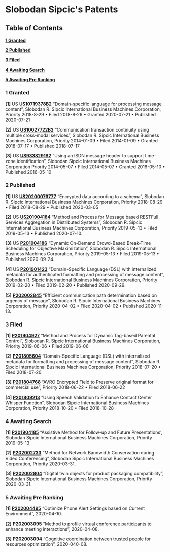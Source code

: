 # Slobodan Sipcic's Patents

## Table of Contents

[<b>1 Granted</b>](#1-granted)

[<b>2 Published</b>](#2-published)

[<b>3 Filed</b>](#3-filed)

[<b>4 Awaiting Search</b>](#4-awaiting-search)

[<b>5 Awaiting Pre Ranking</b>](#5-awaiting-pre-ranking)



### 1 Granted

**[1]**	US **[US10719378B2](https://patents.justia.com/patent/10719378)** “Domain-specific language for processing message content”, Slobodan R. Sipcic International Business Machines Corporation, Priority 2018-8-29 • Filed 2018-8-29 • Granted 2020-07-21 • Published 2020-07-21

**[2]**	US **[US10027722B2](https://patentimages.storage.googleapis.com/ae/24/ae/6931c226e4a159/US10027722.pdf)** “Communication transaction continuity using multiple cross-modal services”, Slobodan R. Sipcic International Business Machines Corporation, Priority 2014-01-09 • Filed 2014-01-09 • Granted 2018-07-17 • Published 2018-07-17

**[3]**	US **[US9338291B2](https://patentimages.storage.googleapis.com/4d/b0/49/7eface0bfeeefe/US9338291.pdf)** “Using an ISDN message header to support time-zone identification”, Slobodan Sipcic International Business Machines Corporation Priority 2014-05-07 • Filed 2014-05-07 • Granted 2016-05-10 • Published 2016-05-10


### 2 Published

**[1]**	US **[US20200076777](https://patents.justia.com/patent/20200076777)** “Encrypted data according to a schema”, Slobodan R. Sipcic International Business Machines Corporation, Priority 2018-08-29 • Filed 2018-08-29 • Published 2020-03-05

**[2]**	US **[US201904184](https://ibm.anaqua.com/anaqua/Survey/Survey.aspx?SurveyAnswerGroupId=95667229)** “Method and Process for Message based RESTFull Services Aggregation in Distributed Systems”, Slobodan R. Sipcic International Business Machines Corporation, Priority 2019-05-13 • Filed 2019-05-13 • Published 2020-07-10.

**[3]**	US **[P201904186](https://ibm.anaqua.com/anaqua/Survey/Survey.aspx?SurveyAnswerGroupId=95667073)** “Dynamic On-Demand Crowd-Based Break-Time Scheduling for Objective Maximization”, Slobodan R. Sipcic International Business Machines Corporation, Priority 2019-05-13 • Filed 2019-05-13 • Published 2020-09-24.

**[4]**	US **[P201901423](https://ibm.anaqua.com/anaqua/Survey/Survey.aspx?SurveyAnswerGroupId=95334207)** “Domain-Specific Language (DSL) with internalized metadata for authenticated formatting and processing of message content”, Slobodan R. Sipcic International Business Machines Corporation, Priority 2019-02-20 • Filed 2019-02-20 • Published 2020-09-29.

**[5]**	**[P202002845](https://ibm.anaqua.com/anaqua/Survey/Survey.aspx?SurveyAnswerGroupId=96083820)** “Efficient communication path determination based on urgency of message”, Slobodan R. Sipcic International Business Machines Corporation, Priority 2020-04-02 • Filed 2020-04-02 • Published 2020-11-13.



### 3 Filed

**[1]**	**[P201904927](https://ibm.anaqua.com/anaqua/Survey/Survey.aspx?SurveyAnswerGroupId=95703253)** “Method and Process for Dynamic Tag-based Parental Control”, Slobodan R. Sipcic International Business Machines Corporation, Priority 2019-06-06 • Filed 2019-06-06

**[2]**	**[P201805604](https://ibm.anaqua.com/anaqua/Survey/Survey.aspx?SurveyAnswerGroupId=95076524)** “Domain-Specific Language (DSL) with internalized metadata for formatting and processing of message content”, Slobodan R. Sipcic International Business Machines Corporation, Priority 2018-07-20 • Filed 2018-07-20

**[3]**	**[P201804768](https://ibm.anaqua.com/anaqua/Survey/Survey.aspx?SurveyAnswerGroupId=95037801)** “AVRO Encrypted Field to Preserve original format for commercial use”, Priority 2018-06-22 • Filed 2018-06-22

**[4]**	**[P201809213](https://ibm.anaqua.com/anaqua/Survey/Survey.aspx?SurveyAnswerGroupId=95233467)** “Using Speech Validation to Enhance Contact Center Whisper Function”, Slobodan Sipcic International Business Machines Corporation, Priority 2018-10-20 • Filed 2018-10-28

### 4 Awaiting Search

**[1]**	**[P201904185](https://ibm.anaqua.com/anaqua/Survey/Survey.aspx?SurveyAnswerGroupId=95667130)** “Assistive Method for Follow-up and Future Presentations’, Slobodan Sipcic International Business Machines Corporation, Priority 2019-05-13

**[2]**	**[P202002733](https://ibm.anaqua.com/anaqua/Survey/Survey.aspx?SurveyAnswerGroupId=96081472)** “Method for Network Bandwidth Conservation during Video Conferencing”, Slobodan Sipcic International Business Machines Corporation, Priority 2020-03-31.

**[3]**	**[P202002804](https://ibm.anaqua.com/anaqua/Survey/Survey.aspx?SurveyAnswerGroupId=96081540)** “Digital twin objects for product packaging compatibility”, Slobodan Sipcic International Business Machines Corporation, Priority 2020-03-31.

### 5 Awaiting Pre Ranking

**[1]**	**[P202004495](https://ibm.anaqua.com/anaqua/Survey/Survey.aspx?SurveyAnswerGroupId=96091852)** “Optimize Phone Alert Settings based on Current Environment”, 2020-04-10.

**[2]**	**[P202003095](https://ibm.anaqua.com/anaqua/Survey/Survey.aspx?SurveyAnswerGroupId=96088780)** “Method to profile virtual conference participants to enhance meeting interactions”, 2020-04-08.

**[3]**	**[P202003094](https://ibm.anaqua.com/anaqua/Survey/Survey.aspx?SurveyAnswerGroupId=96088772)** “Cognitive coordination between trusted people for resources optimization”, 2020-040-08.






